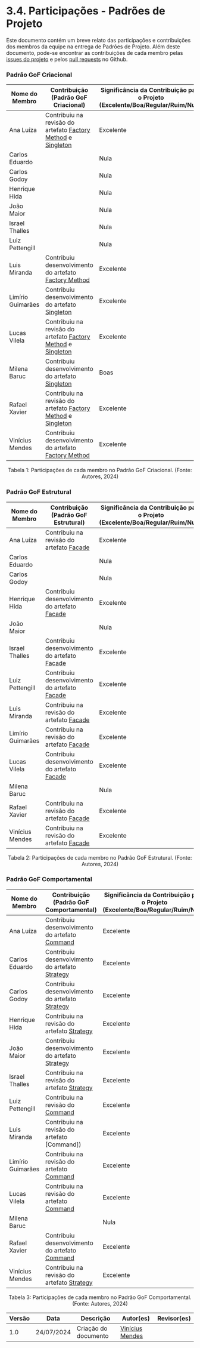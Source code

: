 # 3.4. Participações - Padrões de Projeto

Este documento contém um breve relato das participações e contribuições dos membros da equipe na entrega de Padrões de Projeto. Além deste documento, pode-se encontrar as contribuições de cada membro pelas [issues do projeto](https://github.com/UnBArqDsw2024-1/2024.1_G2_My_Music/issues) e pelos [pull requests](https://github.com/UnBArqDsw2024-1/2024.1_G2_My_Music/pulls?q=is%3Aopen+is%3Apr) no Github.

### Padrão GoF Criacional

|Nome do Membro | Contribuição (Padrão GoF Criacional) | Significância da Contribuição para o Projeto (Excelente/Boa/Regular/Ruim/Nula) |
| -------------- | --------------------------- | --------------------------------- |
| Ana Luíza | Contribuiu na revisão do artefato [Factory Method]() e [Singleton]() | Excelente |
| Carlos Eduardo | | Nula |
| Carlos Godoy | | Nula |
| Henrique Hida | | Nula |
| João Maior | | Nula |
| Israel Thalles |  | Nula |
| Luiz Pettengill | | Nula |
| Luis Miranda | Contribuiu desenvolvimento do artefato [Factory Method]() | Excelente |
| Limírio Guimarães | Contribuiu desenvolvimento do artefato [Singleton]() | Excelente |
| Lucas Vilela | Contribuiu na revisão do artefato  [Factory Method]() e [Singleton]() | Excelente |
| Milena Baruc | Contribuiu desenvolvimento do artefato [Singleton]() | Boas |
| Rafael Xavier | Contribuiu na revisão do artefato [Factory Method]() e [Singleton]()|  Excelente | 
| Vinícius Mendes | Contribuiu desenvolvimento do artefato [Factory Method]() | Excelente 

<div style="text-align: center">
  <p>Tabela 1: Participações de cada membro no Padrão GoF Criacional. (Fonte: Autores, 2024)</p>
</div>

### Padrão GoF Estrutural

|Nome do Membro | Contribuição (Padrão GoF Estrutural) | Significância da Contribuição para o Projeto (Excelente/Boa/Regular/Ruim/Nula) |
| -------------- | --------------------------- | --------------------------------- |
| Ana Luíza | Contribuiu na revisão do artefato [Facade]() | Excelente |
| Carlos Eduardo |  | Nula |
| Carlos Godoy |  | Nula |
| Henrique Hida | Contribuiu desenvolvimento do artefato [Facade]() | Excelente |
| João Maior |  | Nula |
| Israel Thalles | Contribuiu desenvolvimento do artefato [Facade]() | Excelente |
| Luiz Pettengill |Contribuiu desenvolvimento do artefato [Facade]() | Excelente |
| Luis Miranda | Contribuiu na revisão do artefato [Facade]() | Excelente |
| Limírio Guimarães | Contribuiu na revisão do artefato [Facade]() | Excelente |
| Lucas Vilela | Contribuiu desenvolvimento do artefato [Facade]() | Excelente |
| Milena Baruc | | Nula |
| Rafael Xavier | Contribuiu na revisão do artefato [Facade]()  |  Excelente | 
| Vinícius Mendes | Contribuiu na revisão do artefato [Facade]() | Excelente 


<div style="text-align: center">
  <p>Tabela 2: Participações de cada membro no Padrão GoF Estrutural. (Fonte: Autores, 2024)</p>
</div>


### Padrão GoF Comportamental

|Nome do Membro | Contribuição (Padrão GoF Comportamental) | Significância da Contribuição para o Projeto (Excelente/Boa/Regular/Ruim/Nula) |
| -------------- | --------------------------- | --------------------------------- |
| Ana Luíza | Contribuiu desenvolvimento do artefato [Command]() | Excelente |
| Carlos Eduardo | Contribuiu desenvolvimento do artefato [Strategy]() | Excelente |
| Carlos Godoy | Contribuiu desenvolvimento do artefato [Strategy]() | Excelente |
| Henrique Hida | Contribuiu na revisão do artefato [Strategy]() | Excelente |
| João Maior | Contribuiu desenvolvimento do artefato [Strategy]() | Excelente |
| Israel Thalles | Contribuiu na revisão do artefato [Strategy]() | Excelente |
| Luiz Pettengill | Contribuiu na revisão do [Command]() | Excelente |
| Luis Miranda | Contribuiu na revisão do artefato [Command]) | Excelente |
| Limírio Guimarães | Contribuiu na revisão do artefato [Command]()  | Excelente |
| Lucas Vilela | Contribuiu na revisão do artefato [Command]()  | Excelente |
| Milena Baruc |  | Nula |
| Rafael Xavier | Contribuiu desenvolvimento do artefato [Command]() |  Excelente | 
| Vinícius Mendes | Contribuiu na revisão do artefato [Strategy]()  | Excelente 


<div style="text-align: center">
  <p>Tabela 3: Participações de cada membro no Padrão GoF Comportamental. (Fonte: Autores, 2024)</p>
</div>

| Versão | Data       | Descrição                           | Autor(es)                                         | Revisor(es)        |
| ------ | ---------- | ----------------------------------- | ------------------------------------------------- | ------------------ |
| 1.0    | 24/07/2024 | Criação do documento                | [Vinícius Mendes](https://github.com/yabamiah) | |
